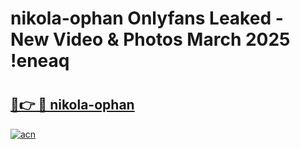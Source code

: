 # nikola-ophan Onlyfans Leaked - New Video & Photos March 2025 !eneaq

# <h2><a href="https://wsgtuv.iuczelnia.edu.pl?title=nikola-ophan&ref=eneaq">🔗👉 🔴 nikola-ophan</a></h2>

[![acn](https://github.com/user-attachments/assets/0f9c940e-d8b0-45ae-aac7-cd30a18b3e1c)](https://wsgtuv.iuczelnia.edu.pl?title=nikola-ophan&ref=eneaq)


